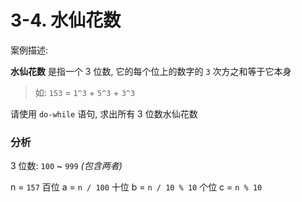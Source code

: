 # 3-4. 水仙花数

案例描述:

**水仙花数** 是指一个 3 位数, 它的每个位上的数字的 `3` 次方之和等于它本身

> 如: `153` = `1^3` + `5^3` + `3^3`

请使用 `do-while` 语句, 求出所有 3 位数水仙花数

### 分析

3 位数: `100` ~ `999` *(包含两者)*

n = `157`
百位 a = `n / 100`
十位 b = `n / 10 % 10`
个位 c = `n % 10`